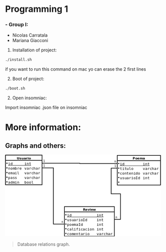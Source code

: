 # Programming 1 #
### - Group I: ###
  - Nicolas Carratala
  - Mariana Giacconi


1. Installation of project: 

```bash
./install.sh
```
if you want to run this command on mac yo can erase the 2 first lines

2. Boot of project:

```bash
./boot.sh
```

2. Open insomniac:

Import insomniac .json file on insomniac

# More information:
## Graphs and others:

![](https://github.com/nicolascarratala/Programacion1/blob/98fb04cd32ba02b31985edb0cc4ea17ff30522ff/diagrama-db.png)

> Database relations graph.
